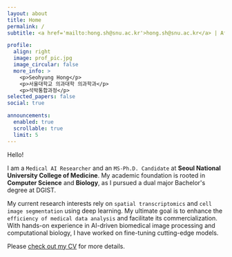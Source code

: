 ```yaml
---
layout: about
title: Home
permalink: /
subtitle: <a href='mailto:hong.sh@snu.ac.kr'>hong.sh@snu.ac.kr</a> | Affiliated with <a href='https://aibl.snu.ac.kr/home'>SNU AIBL Lab</a>

profile:
  align: right
  image: prof_pic.jpg
  image_circular: false
  more_info: >
    <p>Seohyung Hong</p>
    <p>서울대학교 의과대학 의과학과</p>
    <p>석박통합과정</p>
selected_papers: false
social: true

announcements:
  enabled: true
  scrollable: true
  limit: 5
---
```


Hello!

I am a `Medical AI Researcher` and an `MS-Ph.D. Candidate` at **Seoul National University College of Medicine**. My academic foundation is rooted in **Computer Science** and **Biology**, as I pursued a dual major Bachelor's degree at DGIST.

My current research interests rely on `spatial transcriptomics` and `cell image segmentation` using deep learning. My ultimate goal is to enhance the `efficiency of medical data analysis` and facilitate its commercialization.  
With hands-on experience in AI-driven biomedical image processing and computational biology, I have worked on fine-tuning cutting-edge models.

Please [check out my CV](/cv/) for more details.

